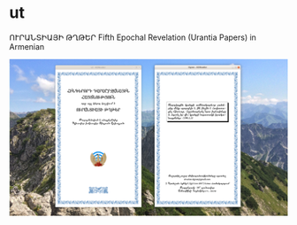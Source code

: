 # ut
ՈՒՐԱՆՏԻԱՅԻ ԹՂԹԵՐ Fifth Epochal Revelation (Urantia Papers) in Armenian

![Screenshot1](images/screenshot1.png)
